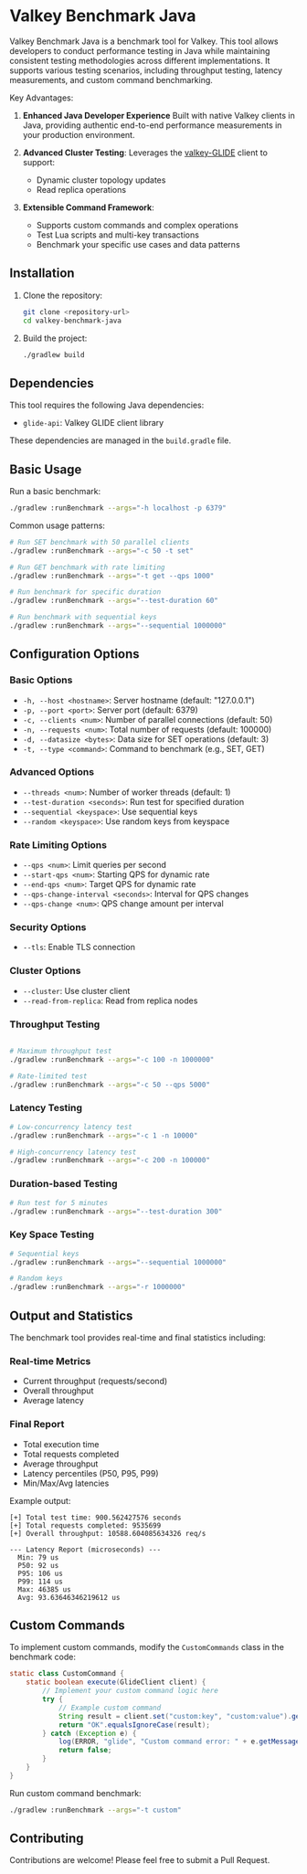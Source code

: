 # Valkey Benchmark Java

Valkey Benchmark Java is a benchmark tool for Valkey. This tool allows developers to conduct performance testing in Java while maintaining consistent testing methodologies across different implementations. It supports various testing scenarios, including throughput testing, latency measurements, and custom command benchmarking.

Key Advantages:

1. **Enhanced Java Developer Experience** Built with native Valkey clients in Java, providing authentic end-to-end performance measurements in your production environment.

2. **Advanced Cluster Testing**: Leverages the [valkey-GLIDE](https://github.com/valkey-io/valkey-glide) client to support:
   - Dynamic cluster topology updates
   - Read replica operations
  
3. **Extensible Command Framework**: 
   - Supports custom commands and complex operations
   - Test Lua scripts and multi-key transactions
   - Benchmark your specific use cases and data patterns

## Installation

1. Clone the repository:
    ```bash
    git clone <repository-url>
    cd valkey-benchmark-java
    ```

2. Build the project:
    ```bash
    ./gradlew build
    ```

## Dependencies

This tool requires the following Java dependencies:
- `glide-api`: Valkey GLIDE client library

These dependencies are managed in the `build.gradle` file.

## Basic Usage

Run a basic benchmark:
```bash
./gradlew :runBenchmark --args="-h localhost -p 6379"
```
Common usage patterns:

```bash
# Run SET benchmark with 50 parallel clients
./gradlew :runBenchmark --args="-c 50 -t set"

# Run GET benchmark with rate limiting
./gradlew :runBenchmark --args="-t get --qps 1000"

# Run benchmark for specific duration
./gradlew :runBenchmark --args="--test-duration 60"

# Run benchmark with sequential keys
./gradlew :runBenchmark --args="--sequential 1000000"

```
## Configuration Options

### Basic Options
- `-h, --host <hostname>`: Server hostname (default: "127.0.0.1")
- `-p, --port <port>`: Server port (default: 6379)
- `-c, --clients <num>`: Number of parallel connections (default: 50)
- `-n, --requests <num>`: Total number of requests (default: 100000)
- `-d, --datasize <bytes>`: Data size for SET operations (default: 3)
- `-t, --type <command>`: Command to benchmark (e.g., SET, GET)

### Advanced Options
- `--threads <num>`: Number of worker threads (default: 1)
- `--test-duration <seconds>`: Run test for specified duration
- `--sequential <keyspace>`: Use sequential keys
- `--random <keyspace>`: Use random keys from keyspace

### Rate Limiting Options
- `--qps <num>`: Limit queries per second
- `--start-qps <num>`: Starting QPS for dynamic rate
- `--end-qps <num>`: Target QPS for dynamic rate
- `--qps-change-interval <seconds>`: Interval for QPS changes
- `--qps-change <num>`: QPS change amount per interval

### Security Options
- `--tls`: Enable TLS connection

### Cluster Options
- `--cluster`: Use cluster client
- `--read-from-replica`: Read from replica nodes


### Throughput Testing
```bash

# Maximum throughput test
./gradlew :runBenchmark --args="-c 100 -n 1000000"

# Rate-limited test
./gradlew :runBenchmark --args="-c 50 --qps 5000"
```

### Latency Testing
```bash
# Low-concurrency latency test
./gradlew :runBenchmark --args="-c 1 -n 10000"

# High-concurrency latency test
./gradlew :runBenchmark --args="-c 200 -n 100000"
```

### Duration-based Testing
```bash
# Run test for 5 minutes
./gradlew :runBenchmark --args="--test-duration 300"
```

### Key Space Testing
```bash
# Sequential keys
./gradlew :runBenchmark --args="--sequential 1000000"

# Random keys
./gradlew :runBenchmark --args="-r 1000000"
```

## Output and Statistics
The benchmark tool provides real-time and final statistics including:

### Real-time Metrics
- Current throughput (requests/second)
- Overall throughput
- Average latency

### Final Report
- Total execution time
- Total requests completed
- Average throughput
- Latency percentiles (P50, P95, P99)
- Min/Max/Avg latencies

Example output:

```plaintext
[+] Total test time: 900.562427576 seconds
[+] Total requests completed: 9535699
[+] Overall throughput: 10588.604085634326 req/s

--- Latency Report (microseconds) ---
  Min: 79 us
  P50: 92 us
  P95: 106 us
  P99: 114 us
  Max: 46385 us
  Avg: 93.63646346219612 us
```

## Custom Commands
To implement custom commands, modify the `CustomCommands` class in the benchmark code:
```java
static class CustomCommand {
    static boolean execute(GlideClient client) {
        // Implement your custom command logic here
        try {
            // Example custom command
            String result = client.set("custom:key", "custom:value").get();
            return "OK".equalsIgnoreCase(result);
        } catch (Exception e) {
            log(ERROR, "glide", "Custom command error: " + e.getMessage());
            return false;
        }
    }
}
```

Run custom command benchmark:

```bash
./gradlew :runBenchmark --args="-t custom"
```

## Contributing
Contributions are welcome! Please feel free to submit a Pull Request.
